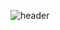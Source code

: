 ![header](https://capsule-render.vercel.app/api?type=venom&color=gradient&customColorList=18,18,14,14,21,24&height=250&text=Hye's%20Github!-nl-&fontSize=70&desc=STUDIO%20FRONTIER💫&descSize=30&fontAlign=50&capsule_render&animation=fadeIn)
